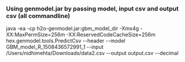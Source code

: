 



### Using genmodel.jar by passing model, input csv and output csv (all commandline) ### 
java -ea -cp h2o-genmodel.jar:gbm_model_dir -Xmx4g -XX:MaxPermSize=256m -XX:ReservedCodeCacheSize=256m hex.genmodel.tools.PredictCsv --header --model GBM_model_R_1508436572991_1 --input /Users/nidhimehta/Downloads/data2.csv --output output.csv --decimal
